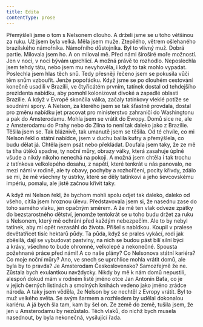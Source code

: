 ```yaml
---
title: Edita
contentType: prose
---
```


<section>

Přemýšleli jsme o tom s Nelsonem dlouho. A drželi jsme se u toho většinou za ruku. Už jsem byla velká. Měla jsem muže. Ztepilého, větrem ošlehaného brazilského námořníka. Námořního důstojníka. Byl to vlivný muž. Dobrá partie. Milovala jsem ho. A on miloval mě. Před námi široširé moře možností. Jen v noci, v noci bývám uprchlicí. A možná právě to rozhodlo. Neposlechla jsem tehdy tátu, nebo jsem mu nevyhověla, i když to tak mohlo vypadat. Poslechla jsem hlas těch snů. Tedy přesněji řečeno jsem se pokusila vůči těm snům vzbouřit. Jenže popořádku. Když jsme se po dlouhém cestování konečně usadili v Brazílii, ve čtyřicátém prvním, tatínek dostal od tehdejšího prezidenta nabídku, aby pomohl kolonizovat divoké a zapadlé oblasti Brazílie. A když v Evropě skončila válka, začaly tatínkovy vleklé potíže se soudními spory. A Nelson, za kterého jsem se tak šťastně provdala, dostal pro změnu nabídku jet pracovat pro ministerstvo zahraničí do Washingtonu a pak do Amsterodamu. Mohla jsem se vrátit do Evropy. Domů sice ne, ale z Amsterodamu do Prahy nebo do Zlína to není tak daleko jako z Brazílie. Těšila jsem se. Tak bláznivě, tak umanutě jsem se těšila. Od té chvíle, co mi Nelson řekl o státní nabídce, jsem v duchu balila kufry a přemýšlela, co budu dělat já. Chtěla jsem psát nebo překládat. Doufala jsem taky, že ze mě ta tíha útěků spadne, ty noční můry, obrazy války, která zasahuje úplně všude a nikdy nikoho nenechá na pokoji. A možná jsem chtěla i tak trochu z tatínkova velkolepého dosahu, z napětí, které tenkrát u nás panovalo, ne mezi námi v rodině, ale ty obavy, pochyby a rozhořčení, pocity křivdy, zdálo se mi, že mě všechny ty ústrky, které se děly tatínkovi a jeho ševcovskému impériu, pomalu, ale jistě začnou křivit taky.

A když mi Nelson řekl, že bychom mohli spolu odjet tak daleko, daleko od všeho, cítila jsem hroznou úlevu. Představovala jsem si, že nasednu zase do toho samého vlaku, jen opačným směrem. A že mě ten vlak odveze zpátky do bezstarostného dětství, jenomže tentokrát se u toho budu držet za ruku s Nelsonem, který mě ochrání před každým nebezpečím. Ale to by nebyl tatínek, aby mi opět nezasáhl do života. Přišel s nabídkou. Koupil v pralese devětatřicet tisíc hektarů půdy. Ta půda, když se prales vykácí, rodí jak zběsilá, dají se vybudovat pastviny, na nich se budou pást bílí silní býci a krávy, všechno to bude ohromné, velkolepé a nekonečné. Spousta požehnané práce před námi! A co naše plány? Co Nelsonova státní kariéra? Co moje noční můry? Ano, ve snech se uprchlice mohla vrátit domů, ale byla by to pravda? Je Amsterodam Československo? Samozřejmě že ne. Zůstala bych exulantkou navždycky. Nikdy by mě k nám domů nepustili, alespoň dokud mám v rodném listě jméno otce Jan Antonín Baťa, co je v jejich černých listinách a smolných knihách vedeno jako jméno zrádce národa. A taky jsem věděla, že Nelson by se nechtěl z Evropy vrátit. Byl to muž velkého světa. Se svým šarmem a rozhledem by udělal dokonalou kariéru. A já bych šla tam, kam by šel on. Ze země do země, tušila jsem, že jen u Amsterodamu by nezůstalo. Těch vlaků, do nichž bych musela nasednout, by byla nekonečná, vysilující řada.

</section>
